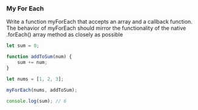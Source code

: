 ### My For Each
Write a function myForEach that accepts an array and a callback function. The behavior of myForEach should mirror the functionality of the native .forEach() array method as closely as possible

```javascript
let sum = 0;

function addToSum(num) {
    sum += num;
}

let nums = [1, 2, 3];

myForEach(nums, addToSum);

console.log(sum); // 6
```
